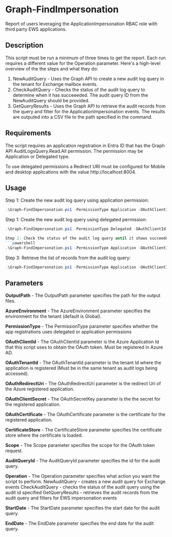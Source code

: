 # Graph-FindImpersonation

Report of users leveraging the ApplicationImpersonation RBAC role with third party EWS applications.

## Description
This script must be run a minimum of three times to get the report. Each run requires a different value for the Operation parameter. Here's a high-level overview of the the steps and what they do:

1. NewAuditQuery - Uses the Graph API to create a new audit log query in the tenant for Exchange mailbox events.
2. CheckAuditQuery - Checks the status of the audit log query to determine when it has succeeeded. The audit query ID from the NewAuditQuery should be provided.
3. GetQueryResults - Uses the Graph API to retrieve the audit records from the query and filter for the ApplicationImpersonation events. The results are outputed into a CSV file to the path specified in the command.

## Requirements
The script requires an application registration in Entra ID that has the Graph API AuditLogsQuery.Read.All permission. The permission may be Application or Delegated type.

To use delegated permissions a Redirect URI must be configured for Mobile and desktop applications with the value http://localhost:8004.

## Usage
Step 1: Create the new audit log query using application permission:
```powershell
.\Graph-FindImpersonation.ps1 -PermissionType Application -OAuthClientId 5c4abea3-43e5-4220-a35a-bb344d697cab -OutputPath C:\Temp\Output\ -OAuthTenantId 9101fc97-5be5-4438-a1d7-83e051e52057 -OAuthCertificate 24DCA626D48EE1383623FF26E6C8D852442D1DDC -CertificateStore CurrentUser -Operation NewAuditQuery -StartDate (Get-Date).AddDays(-14) -EndDate (Get-Date)
```
Step 1: Create the new audit log query using delegated permission:
```powershell
.\Graph-FindImpersonation.ps1 -PermissionType Delegated -OAuthClientId 5c4abea3-43e5-4220-a35a-bb344d697cab -OutputPath C:\Temp\Output\ -OAuthTenantId 9101fc97-5be5-4438-a1d7-83e051e52057 -Operation NewAuditQuery
```
```powershell
Step 2: Check the status of the audit log query until it shows succeeded:
```powershell
.\Graph-FindImpersonation.ps1 -PermissionType Application -OAuthClientId 5c4abea3-43e5-4220-a35a-bb344d697cab -OutputPath C:\Temp\Output\ -OAuthTenantId 9101fc97-5be5-4438-a1d7-83e051e52057 -OAuthCertificate 24DCA626D48EE1383623FF26E6C8D852442D1DDC -CertificateStore CurrentUser -Operation CheckAuditQuery -AuditQueryId ddc85df1-d5d1-4989-8d25-d7ba3c0bd2be
```
Step 3: Retrieve the list of records from the audit log query:
```powershell
.\Graph-FindImpersonation.ps1 -PermissionType Application -OAuthClientId 5c4abea3-43e5-4220-a35a-bb344d697cab -OutputPath C:\Temp\Output\ -OAuthTenantId 9101fc97-5be5-4438-a1d7-83e051e52057 -OAuthCertificate 24DCA626D48EE1383623FF26E6C8D852442D1DDC -CertificateStore CurrentUser -Operation GetQueryResults -AuditQueryId ddc85df1-d5d1-4989-8d25-d7ba3c0bd2be
```

## Parameters

**OutputPath** - The OutputPath parameter specifies the path for the output files.

**AzureEnvironment** - The AzureEnvironment parameter specifies the environment for the tenant (default is Global).

**PermissionType** - The PermissionType parameter specifies whether the app registrations uses delegated or application permissions

**OAuthClientId** - The OAuthClientId parameter is the Azure Application Id that this script uses to obtain the OAuth token.  Must be registered in Azure AD.

**OAuthTenantId** - The OAuthTenantId parameter is the tenant Id where the application is registered (Must be in the same tenant as audit logs being accessed).

**OAuthRedirectUri** - The OAuthRedirectUri parameter is the redirect Uri of the Azure registered application.

**OAuthClientSecret** - The OAuthSecretKey parameter is the the secret for the registered application.

**OAuthCertificate** - The OAuthCertificate parameter is the certificate for the registered application.

**CertificateStore** - The CertificateStore parameter specifies the certificate store where the certificate is loaded.

**Scope** - The Scope parameter specifies the scope for the OAuth token request.

**AuditQueryId** - The AuditQueryId parameter specifies the id for the audit query.

**Operation** - The Operation parameter specifies what action you want the script to perform.
    NewAuditQuery - creates a new audit query for Exchange events
    CheckAuditQuery - checks the status of the audit query using the audit id specified
    GetQueryResults - retrieves the audit records from the audit query and filters for EWS impersonation events

**StartDate** - The StartDate parameter specifies the start date for the audit query.

**EndDate** - The EndDate parameter specifies the end date for the audit query.